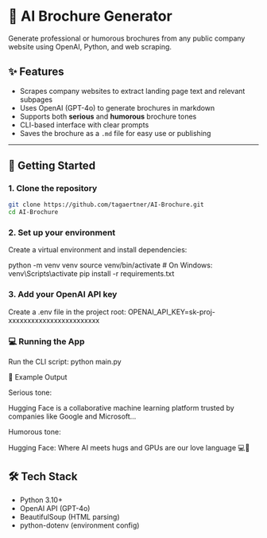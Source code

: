 # 🧠 AI Brochure Generator

Generate professional or humorous brochures from any public company website using OpenAI, Python, and web scraping.

## ✨ Features

- Scrapes company websites to extract landing page text and relevant subpages
- Uses OpenAI (GPT-4o) to generate brochures in markdown
- Supports both **serious** and **humorous** brochure tones
- CLI-based interface with clear prompts
- Saves the brochure as a `.md` file for easy use or publishing

---

## 🚀 Getting Started

### 1. Clone the repository

```bash
git clone https://github.com/tagaertner/AI-Brochure.git
cd AI-Brochure
```

### 2. Set up your environment

Create a virtual environment and install dependencies:

python -m venv venv
source venv/bin/activate # On Windows: venv\Scripts\activate
pip install -r requirements.txt

### 3. Add your OpenAI API key

Create a .env file in the project root:
OPENAI_API_KEY=sk-proj-xxxxxxxxxxxxxxxxxxxxxxxx

### 💻 Running the App

Run the CLI script:
python main.py

📝 Example Output

Serious tone:

Hugging Face is a collaborative machine learning platform trusted by companies like Google and Microsoft…

Humorous tone:

Hugging Face: Where AI meets hugs and GPUs are our love language 💻💖

## 🛠 Tech Stack

- Python 3.10+
- OpenAI API (GPT-4o)
- BeautifulSoup (HTML parsing)
- python-dotenv (environment config)
